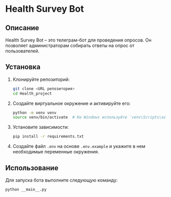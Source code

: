 # Health Survey Bot

## Описание
Health Survey Bot – это телеграм-бот для проведения опросов. Он позволяет администраторам собирать ответы на опрос от пользователей.

## Установка
1. Клонируйте репозиторий:
    ```bash
    git clone <URL репозитория>
    cd Health_project
    ```

2. Создайте виртуальное окружение и активируйте его:
    ```bash
    python -m venv venv
    source venv/bin/activate  # На Windows используйте `venv\Scripts\activate`
    ```

3. Установите зависимости:
    ```bash
    pip install -r requirements.txt
    ```

4. Создайте файл `.env` на основе `.env.example` и укажите в нем необходимые переменные окружения.

## Использование
Для запуска бота выполните следующую команду:
```bash
python __main__.py
